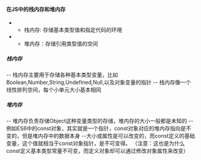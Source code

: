 #### 在JS中的栈内存和堆内存
- * 栈内存: 存储基本类型值和指定代码的环境
- * 堆内存：存储引用类型值的空间
##### 栈内存
-- 栈内存主要用于存储各种基本类型变量，比如Boolean,Number,String,Undefined,Null,以及对象变量的指针
-- 栈内存像一个线性排列空间，每个小单元大小基本相同
##### 堆内存
-- 堆内存负责存储Object这种变量类型的存储，堆内存的大小一般都是未知的
--例如ES6中的const对象，其实就是一个指针，const对象对应的堆内存指向是不变的，但是堆内存中的数据本身
--大小或属性是可以改变的，而const定义的基础变量，这个值就相当于const对象指针，是不可变得。
（注意：这也是为什么const定义基本类型常量不可变，而定义对象却可以通过修改对象属性来改变）
